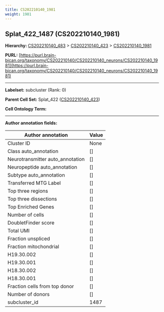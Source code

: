 ```yaml
---
title: CS202210140_1981
weight: 1981
---
```

## Splat_422_1487 (CS202210140_1981)
<b>Hierarchy: </b>
[CS202210140_483](../CS202210140_483) >
[CS202210140_423](../CS202210140_423) >
[CS202210140_1981](../CS202210140_1981)

**PURL:** [https://purl.brain-bican.org/taxonomy/CS202210140/CS202210140_neurons/CS202210140_1981](https://purl.brain-bican.org/taxonomy/CS202210140/CS202210140_neurons/CS202210140_1981)

---


**Labelset:** subcluster (Rank: 0)

**Parent Cell Set:** Splat_422 ([CS202210140_423](../CS202210140_423))



**Cell Ontology Term:** 

[MARKER GENES.]: #


---

[TRANSFERRED ANNOTATIONS.]: #


[AUTHOR ANNOTATION FIELDS.]: #


**Author annotation fields:**

| Author annotation | Value |
|-------------------|-------|
|Cluster ID|None|
|Class auto_annotation|[]|
|Neurotransmitter auto_annotation|[]|
|Neuropeptide auto_annotation|[]|
|Subtype auto_annotation|[]|
|Transferred MTG Label|[]|
|Top three regions|[]|
|Top three dissections|[]|
|Top Enriched Genes|[]|
|Number of cells|[]|
|DoubletFinder score|[]|
|Total UMI|[]|
|Fraction unspliced|[]|
|Fraction mitochondrial|[]|
|H19.30.002|[]|
|H19.30.001|[]|
|H18.30.002|[]|
|H18.30.001|[]|
|Fraction cells from top donor|[]|
|Number of donors|[]|
|subcluster_id|1487|
